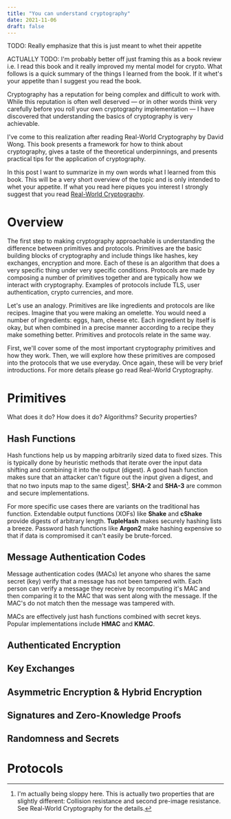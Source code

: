 ```yaml
---
title: "You can understand cryptography"
date: 2021-11-06
draft: false
---
```


TODO: Really emphasize that this is just meant to whet their appetite

ACTUALLY TODO: I'm probably better off just framing this as a book review i.e. I read this book and it really improved my mental model for crypto. What follows is a quick summary of the things I learned from the book. If it whet's your appetite than I suggest you read the book.

Cryptography has a reputation for being complex and difficult to work with. While this reputation is often well deserved — or in other words think very carefully before you roll your own cryptography implementation — I have discovered that understanding the basics of cryptography is very achievable.

I've come to this realization after reading Real-World Cryptography by David Wong. This book presents a framework for how to think about cryptography, gives a taste of the theoretical underpinnings, and presents practical tips for the application of cryptography.

In this post I want to summarize in my own words what I learned from this book. This will be a very short overview of the topic and is only intended to whet your appetite. If what you read here piques you interest I strongly suggest that you read [Real-World Cryptography](https://www.manning.com/books/real-world-cryptography).

# Overview

The first step to making cryptography approachable is understanding the difference between primitives and protocols. Primitives are the basic building blocks of cryptography and include things like hashes, key exchanges, encryption and more. Each of these is an algorithm that does a very specific thing under very specific conditions. Protocols are made by composing a number of primitives together and are typically how we interact with cryptography. Examples of protocols include TLS, user authentication, crypto currencies, and more.

Let's use an analogy. Primitives are like ingredients and protocols are like recipes. Imagine that you were making an omelette. You would need a number of ingredients: eggs, ham, cheese etc. Each ingredient by itself is okay, but when combined in a precise manner according to a recipe they make something better. Primitives and protocols relate in the same way.

First, we'll cover some of the most important cryptography primitives and how they work. Then, we will explore how these primitives are composed into the protocols that we use everyday. Once again, these will be very brief introductions. For more details please go read Real-World Cryptography.

# Primitives

What does it do?
How does it do?
Algorithms?
Security properties?

## Hash Functions

Hash functions help us by mapping arbitrarily sized data to fixed sizes. This is typically done by heuristic methods that iterate over the input data shifting and combining it into the output (digest). A good hash function makes sure that an attacker can't figure out the input given a digest, and that no two inputs map to the same digest[^1]. **SHA-2** and **SHA-3** are common and secure implementations.

For more specific use cases there are variants on the traditional has function. Extendable output functions (XOFs) like **Shake** and **cShake** provide digests of arbitrary length. **TupleHash** makes securely hashing lists a breeze. Password hash functions like **Argon2** make hashing expensive so that if data is compromised it can't easily be brute-forced.

## Message Authentication Codes

Message authentication codes (MACs) let anyone who shares the same secret (key) verify that a message has not been tampered with. Each person can verify a message they receive by recomputing it's MAC and then comparing it to the MAC that was sent along with the message. If the MAC's do not match then the message was tampered with.

MACs are effectively just hash functions combined with secret keys. Popular implementations include **HMAC** and **KMAC**.

## Authenticated Encryption

## Key Exchanges

## Asymmetric Encryption & Hybrid Encryption

## Signatures and Zero-Knowledge Proofs

## Randomness and Secrets

# Protocols

[^1]: I'm actually being sloppy here. This is actually two properties that are slightly different: Collision resistance and second pre-image resistance. See Real-World Cryptography for the details.
